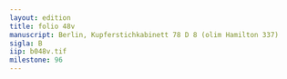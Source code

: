 ```yaml
---
layout: edition
title: folio 48v
manuscript: Berlin, Kupferstichkabinett 78 D 8 (olim Hamilton 337)
sigla: B
iip: b048v.tif
milestone: 96
---
```


